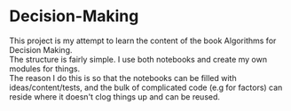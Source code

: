 # Decision-Making
This project is my attempt to learn the content of the book Algorithms for Decision Making. <br>
The structure is fairly simple. I use both notebooks and create my own modules for things. <br>
The reason I do this is so that the notebooks can be filled with ideas/content/tests, and the bulk of complicated code (e.g for factors) can reside where it doesn't clog things up and can be reused. 
